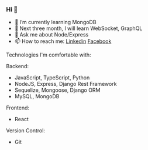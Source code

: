 ### Hi  👋 
- 🌱 I’m currently learning MongoDB
- 🤔 Next three month, I will learn WebSocket, GraphQL
- 💬 Ask me about Node/Express 
- 📫 How to reach me: [Linkedin](https://www.linkedin.com/in/imalimran/)  [Facebook](https://www.facebook.com/engr.aih/)


Technologies I'm comfortable with:

Backend:
- JavaScript, TypeScript, Python
- NodeJS, Express, Django Rest Framework
- Sequelize, Mongoose, Django ORM
- MySQL, MongoDB

Frontend:
- React

Version Control:
- Git




